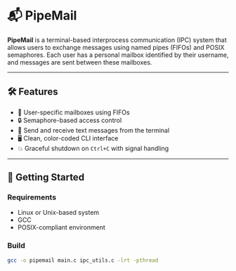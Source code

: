 # 📬 PipeMail

**PipeMail** is a terminal-based interprocess communication (IPC) system that allows users to exchange messages using named pipes (FIFOs) and POSIX semaphores. Each user has a personal mailbox identified by their username, and messages are sent between these mailboxes.

---

## 🛠 Features

- 📮 User-specific mailboxes using FIFOs  
- 🔒 Semaphore-based access control  
- 📩 Send and receive text messages from the terminal  
- 🖥 Clean, color-coded CLI interface  
- 💥 Graceful shutdown on `Ctrl+C` with signal handling  

---

## 🚀 Getting Started

### Requirements

- Linux or Unix-based system  
- GCC  
- POSIX-compliant environment

### Build

```bash
gcc -o pipemail main.c ipc_utils.c -lrt -pthread
